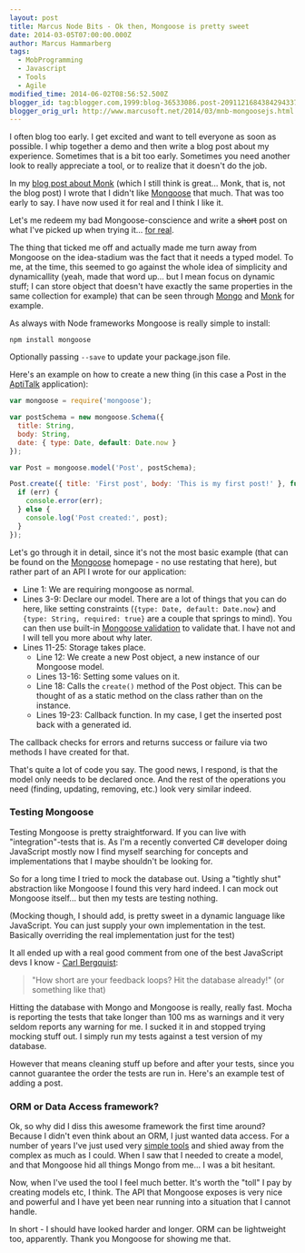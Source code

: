 ```yaml
---
layout: post
title: Marcus Node Bits - Ok then, Mongoose is pretty sweet
date: 2014-03-05T07:00:00.000Z
author: Marcus Hammarberg
tags:
  - MobProgramming
  - Javascript
  - Tools
  - Agile
modified_time: 2014-06-02T08:56:52.500Z
blogger_id: tag:blogger.com,1999:blog-36533086.post-2091121684384294337
blogger_orig_url: http://www.marcusoft.net/2014/03/mnb-mongoosejs.html
---
```


I often blog too early. I get excited and want to tell everyone as soon as possible. I whip together a demo and then write a blog post about my experience. Sometimes that is a bit too early. Sometimes you need another look to really appreciate a tool, or to realize that it doesn't do the job.

In my [blog post about Monk](http://www.marcusoft.net/2014/02/mnb-monk.html) (which I still think is great... Monk, that is, not the blog post) I wrote that I didn't like [Mongoose](http://mongoosejs.com/) that much. That was too early to say. I have now used it for real and I think I like it.

Let's me redeem my bad Mongoose-conscience and write a ~~short~~ post on what I've picked up when trying it... [for real](http://github.com/aptitud/AptiTalk).

The thing that ticked me off and actually made me turn away from Mongoose on the idea-stadium was the fact that it needs a typed model. To me, at the time, this seemed to go against the whole idea of simplicity and dynamicallity (yeah, made that word up... but I mean focus on dynamic stuff; I can store object that doesn't have exactly the same properties in the same collection for example) that can be seen through [Mongo](http://www.mongodb.org/) and [Monk](https://github.com/LearnBoost/monk) for example.

As always with Node frameworks Mongoose is really simple to install:

`npm install mongoose`

Optionally passing `--save` to update your package.json file.

Here's an example on how to create a new thing (in this case a Post in the [AptiTalk](http://github.com/aptitud/AptiTalk) application):

```javascript
var mongoose = require('mongoose');

var postSchema = new mongoose.Schema({
  title: String,
  body: String,
  date: { type: Date, default: Date.now }
});

var Post = mongoose.model('Post', postSchema);

Post.create({ title: 'First post', body: 'This is my first post!' }, function(err, post) {
  if (err) {
    console.error(err);
  } else {
    console.log('Post created:', post);
  }
});
```

Let's go through it in detail, since it's not the most basic example (that can be found on the [Mongoose](http://mongoosejs.com/) homepage - no use restating that here), but rather part of an API I wrote for our application:

- Line 1: We are requiring mongoose as normal.
- Lines 3-9: Declare our model. There are a lot of things that you can do here, like setting constraints (`{type: Date, default: Date.now}` and `{type: String, required: true}` are a couple that springs to mind). You can then use built-in [Mongoose validation](http://mongoosejs.com/docs/validation.html) to validate that. I have not and I will tell you more about why later.
- Lines 11-25: Storage takes place.
  - Line 12: We create a new Post object, a new instance of our Mongoose model.
  - Lines 13-16: Setting some values on it.
  - Line 18: Calls the `create()` method of the Post object. This can be thought of as a static method on the class rather than on the instance.
  - Lines 19-23: Callback function. In my case, I get the inserted post back with a generated id.

The callback checks for errors and returns success or failure via two methods I have created for that.

That's quite a lot of code you say. The good news, I respond, is that the model only needs to be declared once. And the rest of the operations you need (finding, updating, removing, etc.) look very similar indeed.

### Testing Mongoose

Testing Mongoose is pretty straightforward. If you can live with "integration"-tests that is. As I'm a recently converted C# developer doing JavaScript mostly now I find myself searching for concepts and implementations that I maybe shouldn't be looking for.

So for a long time I tried to mock the database out. Using a "tightly shut" abstraction like Mongoose I found this very hard indeed. I can mock out Mongoose itself... but then my tests are testing nothing.

(Mocking though, I should add, is pretty sweet in a dynamic language like JavaScript. You can just supply your own implementation in the test. Basically overriding the real implementation just for the test)

It all ended up with a real good comment from one of the best JavaScript devs I know - [Carl Bergquist](https://twitter.com/CarlBergquist):

> "How short are your feedback loops? Hit the database already!" (or something like that)

Hitting the database with Mongo and Mongoose is really, really fast. Mocha is reporting the tests that take longer than 100 ms as warnings and it very seldom reports any warning for me. I sucked it in and stopped trying mocking stuff out. I simply run my tests against a test version of my database.

However that means cleaning stuff up before and after your tests, since you cannot guarantee the order the tests are run in. Here's an example test of adding a post.

### ORM or Data Access framework?

Ok, so why did I diss this awesome framework the first time around? Because I didn't even think about an ORM, I just wanted data access. For a number of years I've just used very [simple tools](https://github.com/markrendle/Simple.Data) and shied away from the complex as much as I could. When I saw that I needed to create a model, and that Mongoose hid all things Mongo from me... I was a bit hesitant.

Now, when I've used the tool I feel much better. It's worth the "toll" I pay by creating models etc, I think. The API that Mongoose exposes is very nice and powerful and I have yet been near running into a situation that I cannot handle.

In short - I should have looked harder and longer. ORM can be lightweight too, apparently. Thank you Mongoose for showing me that.
